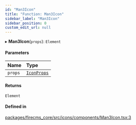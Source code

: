 ```yaml
---
id: "Man3Icon"
title: "Function: Man3Icon"
sidebar_label: "Man3Icon"
sidebar_position: 0
custom_edit_url: null
---
```


▸ **Man3Icon**(`props`): `Element`

#### Parameters

| Name | Type |
| :------ | :------ |
| `props` | [`IconProps`](../types/IconProps.md) |

#### Returns

`Element`

#### Defined in

[packages/firecms_core/src/icons/components/Man3Icon.tsx:3](https://github.com/FireCMSco/firecms/blob/d45f3739/packages/firecms_core/src/icons/components/Man3Icon.tsx#L3)
